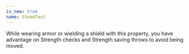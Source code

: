 ```yaml
---
is_new: true
name: Steadfast
---
```

While wearing armor or wielding a shield with this property, you have advantage on Strength checks and Strength saving throws to avoid being moved.